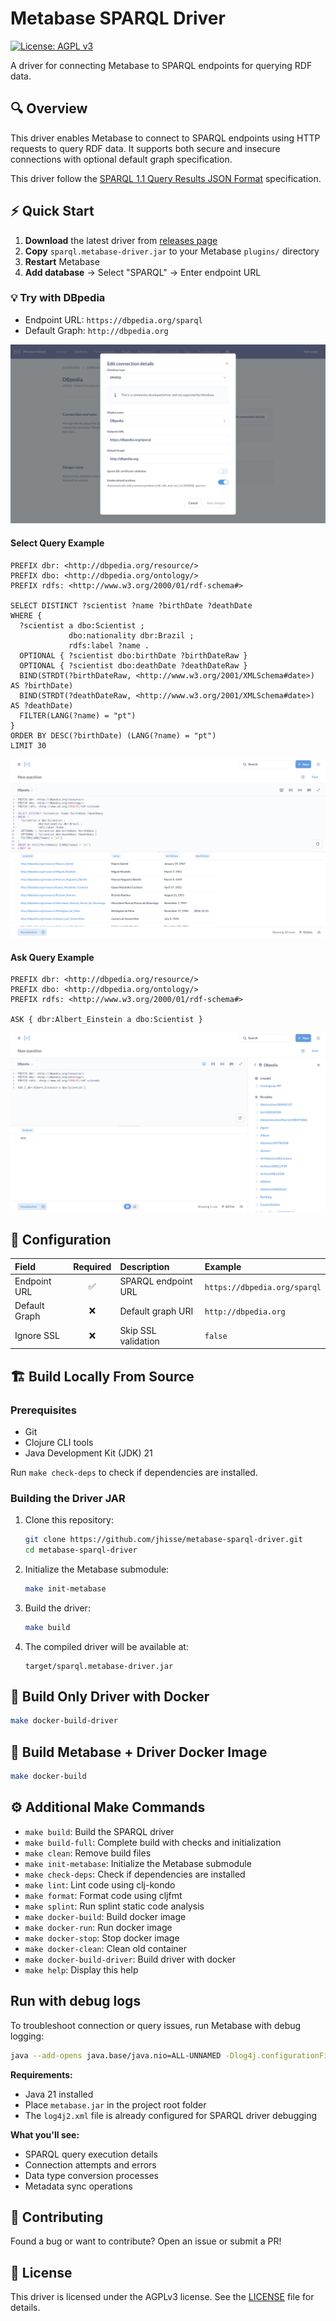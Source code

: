 # Metabase SPARQL Driver

[![License: AGPL v3](https://img.shields.io/badge/License-AGPL%20v3-blue.svg)](https://www.gnu.org/licenses/agpl-3.0)

A driver for connecting Metabase to SPARQL endpoints for querying RDF data.

## :mag: Overview

This driver enables Metabase to connect to SPARQL endpoints using HTTP requests to query RDF data. It supports both secure and insecure connections with optional default graph specification.

This driver follow the [SPARQL 1.1 Query Results JSON Format](https://www.w3.org/TR/2013/REC-sparql11-results-json-20130321/) specification.

## :zap: Quick Start

1. **Download** the latest driver from [releases page](https://github.com/jhisse/metabase-sparql-driver/releases)
2. **Copy** `sparql.metabase-driver.jar` to your Metabase `plugins/` directory
3. **Restart** Metabase
4. **Add database** → Select "SPARQL" → Enter endpoint URL

### :bulb: Try with DBpedia

- Endpoint URL: `https://dbpedia.org/sparql`
- Default Graph: `http://dbpedia.org`

![DBpedia Connection](./images/sparql-connection.png)

#### Select Query Example

```sparql
PREFIX dbr: <http://dbpedia.org/resource/>
PREFIX dbo: <http://dbpedia.org/ontology/>
PREFIX rdfs: <http://www.w3.org/2000/01/rdf-schema#>

SELECT DISTINCT ?scientist ?name ?birthDate ?deathDate 
WHERE {
  ?scientist a dbo:Scientist ;
             dbo:nationality dbr:Brazil ;
             rdfs:label ?name .
  OPTIONAL { ?scientist dbo:birthDate ?birthDateRaw }
  OPTIONAL { ?scientist dbo:deathDate ?deathDateRaw }
  BIND(STRDT(?birthDateRaw, <http://www.w3.org/2001/XMLSchema#date>) AS ?birthDate)
  BIND(STRDT(?deathDateRaw, <http://www.w3.org/2001/XMLSchema#date>) AS ?deathDate)
  FILTER(LANG(?name) = "pt")
}
ORDER BY DESC(?birthDate) (LANG(?name) = "pt")
LIMIT 30
```

![DBpedia Select Query](./images/select-query-example.png)

#### Ask Query Example

```sparql
PREFIX dbr: <http://dbpedia.org/resource/>
PREFIX dbo: <http://dbpedia.org/ontology/>
PREFIX rdfs: <http://www.w3.org/2000/01/rdf-schema#>

ASK { dbr:Albert_Einstein a dbo:Scientist }
```

![DBpedia Ask Query](./images/ask-query-example.png)

## :wrench: Configuration

| Field         | Required | Description             | Example                       |
|:--------------|:--------:|:------------------------|:------------------------------|
| Endpoint URL  |   ✅     | SPARQL endpoint URL     | `https://dbpedia.org/sparql`  |
| Default Graph |   ❌     | Default graph URI       | `http://dbpedia.org`          |
| Ignore SSL    |   ❌     | Skip SSL validation     | `false`                       |

## :building_construction: Build Locally From Source

### Prerequisites

- Git
- Clojure CLI tools
- Java Development Kit (JDK) 21

Run `make check-deps` to check if dependencies are installed.

### Building the Driver JAR

1. Clone this repository:

   ```bash
   git clone https://github.com/jhisse/metabase-sparql-driver.git
   cd metabase-sparql-driver
   ```

2. Initialize the Metabase submodule:

   ```bash
   make init-metabase
   ```

3. Build the driver:

   ```bash
   make build
   ```

4. The compiled driver will be available at:

   ```text
   target/sparql.metabase-driver.jar
   ```

## :whale: Build Only Driver with Docker

```bash
make docker-build-driver
```

## :whale: Build Metabase + Driver Docker Image

```bash
make docker-build
```

## :gear: Additional Make Commands

- `make build`: Build the SPARQL driver
- `make build-full`: Complete build with checks and initialization
- `make clean`: Remove build files
- `make init-metabase`: Initialize the Metabase submodule
- `make check-deps`: Check if dependencies are installed
- `make lint`: Lint code using clj-kondo
- `make format`: Format code using cljfmt
- `make splint`: Run splint static code analysis
- `make docker-build`: Build docker image
- `make docker-run`: Run docker image
- `make docker-stop`: Stop docker image
- `make docker-clean`: Clean old container
- `make docker-build-driver`: Build driver with docker
- `make help`: Display this help

## Run with debug logs

To troubleshoot connection or query issues, run Metabase with debug logging:

```bash
java --add-opens java.base/java.nio=ALL-UNNAMED -Dlog4j.configurationFile=file:./log4j2.xml -jar metabase.jar
```

**Requirements:**
- Java 21 installed
- Place `metabase.jar` in the project root folder
- The `log4j2.xml` file is already configured for SPARQL driver debugging

**What you'll see:**
- SPARQL query execution details
- Connection attempts and errors
- Data type conversion processes
- Metadata sync operations

## :handshake: Contributing

Found a bug or want to contribute? Open an issue or submit a PR!

## :page_facing_up: License

This driver is licensed under the AGPLv3 license. See the [LICENSE](LICENSE) file for details.
